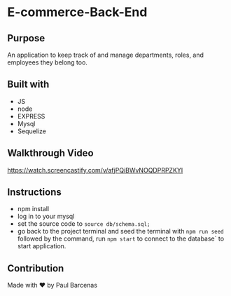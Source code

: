 # E-commerce-Back-End

## Purpose 
An application to keep track of and manage departments, roles, and employees they belong too.
## Built with 
* JS
* node
* EXPRESS
* Mysql
* Sequelize

## Walkthrough Video
https://watch.screencastify.com/v/afjPQiBWvNOQDPRPZKYI

## Instructions
* npm install
* log in to your mysql
* set the source code to `source db/schema.sql;`
* go back to the project terminal and seed the terminal with `npm run seed` followed by the command, run `npm start` to connect to the database` to start application.

## Contribution
Made with ❤️ by Paul Barcenas